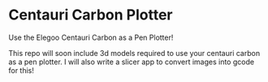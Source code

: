 # Centauri Carbon Plotter
Use the Elegoo Centauri Carbon as a Pen Plotter!

This repo will soon include 3d models required to use your centauri carbon as a pen plotter.
I will also write a slicer app to convert images into gcode for this!
